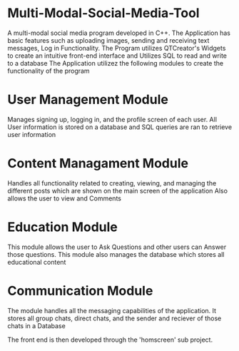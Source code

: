 # Multi-Modal-Social-Media-Tool
A multi-modal social media program developed in C++. The Application has basic features such as uploading images, sending and receiving text messages, Log in Functionality. The Program utilizes QTCreator's Widgets to create an intuitive front-end interface and Utilizes SQL to read and write to a database 
The Application utilizez the following modules to create the functionality of the program

# User Management Module
Manages signing up, logging in, and the profile screen of each user. All User information is stored on a database and SQL queries are ran to
retrieve user information

# Content Managament Module
Handles all functionality related to creating, viewing, and managing the different posts which are shown on the main screen of the application
Also allows the user to view and Comments

# Education Module
This module allows the user to Ask Questions and other users can Answer those questions. This module also manages the database which stores all educational content

# Communication Module
The module handles all the messaging capabilities of the application. It stores all group chats, direct chats, and the sender and reciever of those chats in a Database

The front end is then developed through the 'homscreen' sub project.

